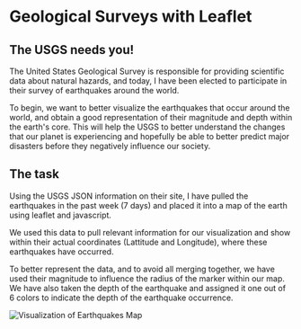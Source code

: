 # Geological Surveys with Leaflet

## The USGS needs you!

The United States Geological Survey is responsible for providing scientific data about natural hazards, and today, I have been
elected to participate in their survey of earthquakes around the world. 

To begin, we want to better visualize the earthquakes that occur around the world, and obtain a good representation of their
magnitude and depth within the earth's core. This will help the USGS to better understand the changes that our planet is 
experiencing and hopefully be able to better predict major disasters before they negatively influence our society. 

## The task

Using the USGS JSON information on their site, I have pulled the earthquakes in the past week (7 days) and placed it into
a map of the earth using leaflet and javascript. 

We used this data to pull relevant information for our visualization and show within their actual coordinates (Lattitude and Longitude), 
where these earthquakes have occurred. 

To better represent the data, and to avoid all merging together, we have used their magnitude to influence the radius of the marker within
our map. We have also taken the depth of the earthquake and assigned it one out of 6 colors to indicate the depth of the earthquake
occurrence. 

![Visualization of Earthquakes Map](https://user-images.githubusercontent.com/75770300/121302860-2cb7b100-c8af-11eb-8bb1-40c0a210af60.jpg)

